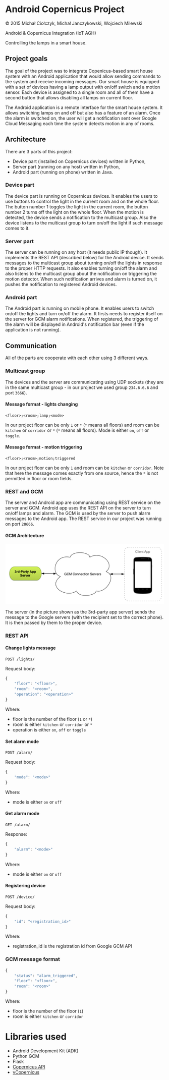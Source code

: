 # Android Copernicus Project

&copy; 2015 Michał Ciołczyk, Michał Janczykowski, Wojciech Milewski

Android &amp; Copernicus Integration (IoT AGH)

Controlling the lamps in a smart house.

## Project goals

The goal of the project was to integrate Copenicus-based smart house system with an Android application
 that would allow sending commands to the system and receive incoming messages. Our smart house is equipped
  with a set of devices having a lamp output with on/off switch and a motion sensor. Each device is assigned
   to a single room and all of them have a second button that allows disabling all lamps on current floor.

The Android application is a remote interface for the smart house system. It allows switching lamps on and
 off but also has a feature of an alarm. Once the alarm is switched on, the user will get a notification sent
  over Google Cloud Messaging each time the system detects motion in any of rooms.

## Architecture

There are 3 parts of this project:

* Device part (installed on Copernicus devices) written in Python,
* Server part (running on any host) written in Python,
* Android part (running on phone) written in Java.

### Device part

The device part is running on Copernicus devices. It enables the users to use buttons to control the
 light in the current room and on the whole floor. The button number 1 toggles the light in the current
 room, the button number 2 turns off the light on the whole floor. When the motion is detected, the
 device sends a notification to the multicast group. Also the device listens to the multicast group
 to turn on/off the light if such message comes to it.

### Server part

The server can be running on any host (it needs public IP though). It implements the REST API
 (described below) for the Android device. It sends messages to the multicast group about turning
 on/off the lights in response to the proper HTTP requests. It also enables turning on/off the alarm
 and also listens to the multicast group about the notification on triggering the motion detector.
 When such notification arrives and alarm is turned on, it pushes the notification to registered
 Android devices.

### Android part

The Android part is running on mobile phone. It enables users to switch on/off the lights and turn
 on/off the alarm. It firsts needs to register itself on the server for GCM alarm notifications.
 When registered, the triggering of the alarm will be displayed in Android's notification bar (even
 if the application is not running).

## Communication

All of the parts are cooperate with each other using 3 different ways.

### Multicast group

The devices and the server are communicating using UDP sockets (they are in the same
 multicast group - in our project we used group `234.6.6.6` and port `3666`).
 
#### Message format - lights changing

```
<floor>;<room>;lamp;<mode>
```

In our project floor can be only `1` or `*` (`*` means all floors) and room can be `kitchen`
 or `corridor` or `*` (`*` means all floors). Mode is either `on`, `off` or `toggle`.

#### Message format - motion triggering

```
<floor>;<room>;motion;triggered
```

In our project floor can be only `1` and room can be `kitchen` or `corridor`. Note that here the
 message comes exactly from one source, hence the `*` is not permitted in floor or room fields.

### REST and GCM

The server and Android app are communicating using REST service on the server and GCM. Android app uses
 the REST API on the server to turn on/off lamps and alarm. The GCM is used by the server to push alarm
 messages to the Android app. The REST service in our project was running on port `20666`.
 
#### GCM Architecture

![GCM Architecture](gcm.png)

The server (in the picture shown as the 3rd-party app server) sends the message to the Google servers
 (with the recipient set to the correct phone). It is then passed by them to the proper device.

### REST API

#### Change lights message

```
POST /lights/
```

Request body:

```javascript
{
    "floor": "<floor>",
    "room": "<room>",
    "operation": "<operation>"
}
```

Where:

* floor is the number of the floor (`1` or `*`)
* room is either `kitchen` or `corridor` or `*`
* operation is either `on`, `off` or `toggle`

#### Set alarm mode

```
POST /alarm/
```

Request body:

```javascript
{
    "mode": "<mode>"
}
```

Where:

* mode is either `on` or `off`

#### Get alarm mode

```
GET /alarm/
```

Response:

```javascript
{
    "alarm": "<mode>"
}
```

Where:

* mode is either `on` or `off`

#### Registering device

```
POST /device/
```

Request body:

```javascript
{
    "id": "<registration_id>"
}
```

Where:

* registration_id is the registration id from Google GCM API

### GCM message format

```javascript
{
    "status": "alarm_triggered",
    "floor": "<floor>",
    "room": "<room>"
}
```

Where:

* floor is the number of the floor (`1`)
* room is either `kitchen` or `corridor`

# Libraries used

* Android Development Kit (ADK)
* Python GCM
* Flask
* [Copernicus API](https://github.com/gronostajo/copernicus-api)
* [vCopernicus](https://github.com/mkwm/vcopernicus)
